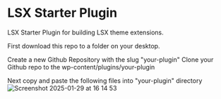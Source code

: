 # LSX Starter Plugin
LSX Starter Plugin for building LSX theme extensions.

First download this repo to a folder on your desktop.

Create a new Github Repository with the slug "your-plugin"
Clone your Github repo to the wp-content/plugins/your-plugin

Next copy and paste the following files into "your-plugin" directory
![Screenshot 2025-01-29 at 16 14 53](https://github.com/user-attachments/assets/c431ae73-83fa-40e1-83b4-590d752ac784)
